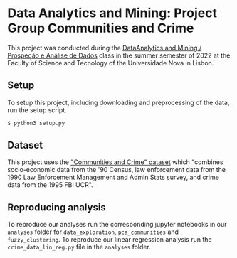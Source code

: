 # Data Analytics and Mining: Project Group Communities and Crime

This project was conducted during the [DataAnalytics and Mining / Prospeção e Análise de Dados](https://guia.unl.pt/en/2019/fct/program/935/course/11563) class in the summer semester of 2022 at the Faculty of Science and Tecnology of the Universidade Nova in Lisbon.

## Setup

To setup this project, including downloading and preprocessing of the data, run the setup script.
```bash
$ python3 setup.py
```

## Dataset

This project uses the ["Communities and Crime" dataset](http://archive.ics.uci.edu/ml/datasets/communities+and+crime+unnormalized) which "combines socio-economic data from the '90 Census, law enforcement data from the 1990 Law Enforcement Management and Admin Stats survey, and crime data from the 1995 FBI UCR".

## Reproducing analysis

To reproduce our analyses run the corresponding jupyter notebooks in our `analyses` folder for `data_exploration`, `pca_communities` and `fuzzy_clustering`. To reproduce our linear regression analysis run the `crime_data_lin_reg.py` file in the `analyses` folder.
